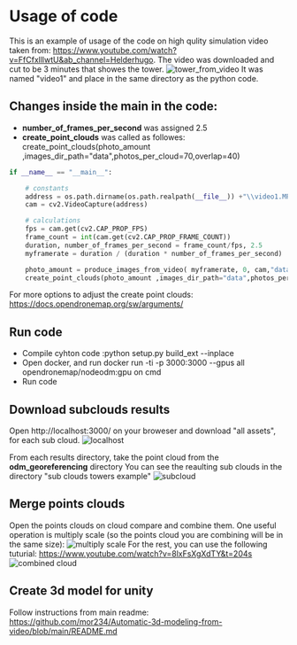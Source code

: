 
# Usage of code

This is an example of usage of the code on high qulity simulation video taken from:
 https://www.youtube.com/watch?v=FfCfxlllwtU&ab_channel=Helderhugo. 
 The video was downloaded and cut to be 3 minutes that showes the tower.
 ![tower_from_video](https://github.com/mor234/Automatic-3d-modeling-from-video/blob/a011fb347f7069ee44750ce8538e7d3608d3a221/images/video_tower.png)
 It was named "video1" and place in the same directory as the python code.
## Changes inside the main in the code: 
 - **number_of_frames_per_second** was assigned 2.5  
 - **create_point_clouds** was called as followes:     create_point_clouds(photo_amount ,images_dir_path="data",photos_per_cloud=70,overlap=40)

```python
if __name__ == "__main__":

    # constants
    address = os.path.dirname(os.path.realpath(__file__)) +"\\video1.MP4"
    cam = cv2.VideoCapture(address)

    # calculations
    fps = cam.get(cv2.CAP_PROP_FPS)
    frame_count = int(cam.get(cv2.CAP_PROP_FRAME_COUNT))
    duration, number_of_frames_per_second = frame_count/fps, 2.5
    myframerate = duration / (duration * number_of_frames_per_second)

    photo_amount = produce_images_from_video( myframerate, 0, cam,"data")
    create_point_clouds(photo_amount ,images_dir_path="data",photos_per_cloud=70,overlap=40)
```
For more options to adjust the create point clouds: https://docs.opendronemap.org/sw/arguments/ 
## Run code
 - Compile cyhton code :python setup.py build_ext --inplace
 - Open docker, and run docker run -ti -p 3000:3000 --gpus all opendronemap/nodeodm:gpu on cmd
 - Run code

## Download subclouds results
Open http://localhost:3000/ on your broweser and download "all assets", for each sub cloud.
![localhost](https://github.com/mor234/Automatic-3d-modeling-from-video/blob/1ec771404b6617cf6a5abacb84825bb41fbc8ca5/images/loacl_host_view.png)

From each results directory, take the point cloud from the **odm_georeferencing** directory
You can see the reaulting sub clouds in the directory "sub clouds towers example" 
![subcloud](https://github.com/mor234/Automatic-3d-modeling-from-video/blob/286345a700e227e493235b2c285d8ce69acfbf05/images/sub_cloud_example.png)

## Merge points clouds
Open the points clouds on cloud compare and combine them.
One useful operation is multiply scale (so the points cloud you are combining will be in the same size):
![multiply scale](https://github.com/mor234/Automatic-3d-modeling-from-video/blob/a011fb347f7069ee44750ce8538e7d3608d3a221/images/multiply_scale.png)
For the rest, you can use the following tuturial: https://www.youtube.com/watch?v=8lxFsXgXdTY&t=204s
![combined cloud](https://github.com/mor234/Automatic-3d-modeling-from-video/blob/5a19465a0f2175c9b7b713d76a47043a756a55ce/images/combined_tower_point_cloud.png)
## Create 3d model for unity
Follow instructions from main readme: https://github.com/mor234/Automatic-3d-modeling-from-video/blob/main/README.md
